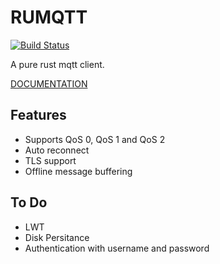# RUMQTT

[![Build Status](https://travis-ci.org/Ather-Energy/RuMqtt.svg?branch=master)](https://travis-ci.org/Ather-Energy/RuMqtt)

A pure rust mqtt client.

[DOCUMENTATION](http://ather-energy.github.io/RuMqtt/)
## Features

* Supports QoS 0, QoS 1 and QoS 2
* Auto reconnect
* TLS support
* Offline message buffering

## To Do

* LWT
* Disk Persitance
* Authentication with username and password
